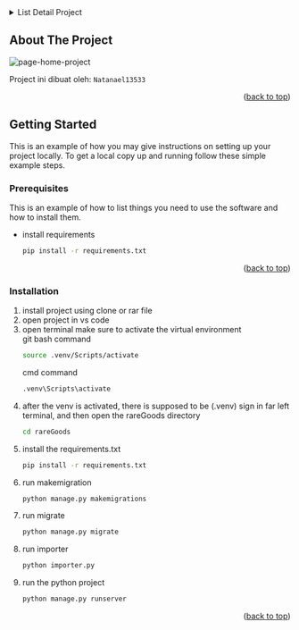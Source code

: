 <details>
  <summary>List Detail Project</summary>
  <ol>
    <li>
      <a href="#about-the-project">About The Project</a>
    </li>
    <li>
      <a href="#getting-started">Getting Started</a>
      <ul>
        <li><a href="#prerequisites">Prerequisites</a></li>
      </ul>
    </li>
    <li><a href="#usage">Usage</a></li>
    <li><a href="#roadmap">Roadmap</a></li>
    <li><a href="#contributing">Contributing</a></li>
    <li><a href="#license">License</a></li>
    <li><a href="#contact">Contact</a></li>
    <li><a href="#acknowledgments">Acknowledgments</a></li>
  </ol>
</details>

<!-- ABOUT THE PROJECT -->
## About The Project

![page-home-project](https://github.com/Natanael13533/ecommerce-django/assets/114283315/fa5327f4-1384-4344-a7e5-8c091626102f)

Project ini dibuat oleh: `Natanael13533`

<p align="right">(<a href="#readme-top">back to top</a>)</p>

<!-- GETTING STARTED -->
## Getting Started

This is an example of how you may give instructions on setting up your project locally.
To get a local copy up and running follow these simple example steps.

### Prerequisites

This is an example of how to list things you need to use the software and how to install them.
* install requirements
  ```sh
  pip install -r requirements.txt
  ```

<p align="right">(<a href="#readme-top">back to top</a>)</p>

### Installation

1. install project using clone or rar file
2. open project in vs code
3. open terminal make sure to activate the virtual environment
   <br>
   git bash command
   ```sh
   source .venv/Scripts/activate
   ```
   cmd command
   ```sh
   .venv\Scripts\activate
   ```
4. after the venv is activated, there is supposed to be (.venv) sign in far left terminal, and then open the rareGoods directory
   ```sh
   cd rareGoods
   ```
5. install the requirements.txt
   ```sh
   pip install -r requirements.txt
   ```
6. run makemigration
   ```sh
   python manage.py makemigrations
   ```
7. run migrate
   ```sh
   python manage.py migrate
   ```
8. run importer
   ```sh
   python importer.py
   ```
9. run the python project
   ```sh
   python manage.py runserver
   ```

<p align="right">(<a href="#readme-top">back to top</a>)</p>
